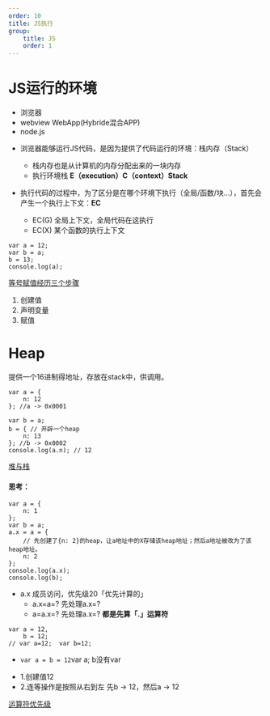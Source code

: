 ```yaml
---
order: 10
title: JS执行
group:
    title: JS
    order: 1
---
```


# JS运行的环境
+ 浏览器
+ webview  WebApp(Hybride混合APP) 
+ node.js

* 浏览器能够运行JS代码，是因为提供了代码运行的环境：栈内存（Stack）  
    + 栈内存也是从计算机的内存分配出来的一块内存
    + 执行环境栈 **E（execution）C（context）Stack**
    
* 执行代码的过程中，为了区分是在哪个环境下执行（全局/函数/块...），首先会产生一个执行上下文：**EC**
    + EC(G) 全局上下文，全局代码在这执行
    + EC(X) 某个函数的执行上下文

```
var a = 12;
var b = a;
b = 13;
console.log(a);
```
[等号赋值经历三个步骤](20201204/1.png)  
1. 创建值
1. 声明变量
1. 赋值

# Heap
提供一个16进制得地址，存放在stack中，供调用。

```
var a = {
    n: 12
}; //a -> 0x0001

var b = a;
b = { // 开辟一个heap
    n: 13
}; //b -> 0x0002
console.log(a.n); // 12
```

[堆与栈](20201204/2.png)   

#### 思考：

```
var a = {
    n: 1
};
var b = a;
a.x = a = {
    // 先创建了{n: 2}的heap，让a地址中的X存储该heap地址；然后a地址被改为了该heap地址。
    n: 2
};
console.log(a.x);
console.log(b);
```

* a.x 成员访问，优先级20「优先计算的」
  + a.x=a=?  先处理a.x=?
  + a=a.x=?  先处理a.x=?
**都是先算「.」运算符**

```
var a = 12,
    b = 12;
// var a=12;  var b=12;
```

* `var a = b = 12`var a;  b没有var
 + 1.创建值12
 + 2.连等操作是按照从右到左
    先b -> 12，然后a -> 12

[运算符优先级](https://developer.mozilla.org/zh-CN/docs/web/javascript/reference/operators/operator_precedence)  